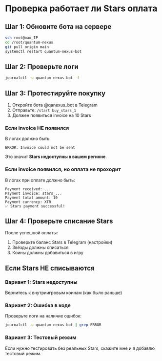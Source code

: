 # Проверка работает ли Stars оплата

## Шаг 1: Обновите бота на сервере

```bash
ssh root@ваш_IP
cd /root/quantum-nexus
git pull origin main
systemctl restart quantum-nexus-bot
```

## Шаг 2: Проверьте логи

```bash
journalctl -u quantum-nexus-bot -f
```

## Шаг 3: Протестируйте покупку

1. Откройте бота @qanexus_bot в Telegram
2. Отправьте: `/start buy_stars_1`
3. Должен появиться invoice на 10 Stars

### Если invoice НЕ появился
В логах должно быть:
```
ERROR: Invoice could not be sent
```

Это значит **Stars недоступны в вашем регионе**.

### Если invoice появился, но оплата не проходит
В логах при оплате должно быть:
```
Payment received: ...
Payment invoice: stars_...
Payment total amount: 10
Payment currency: XTR
✅ Stars payment successful!
```

## Шаг 4: Проверьте списание Stars

После успешной оплаты:
1. Проверьте баланс Stars в Telegram (настройки)
2. Звёзды должны списаться
3. Коины должны добавиться в игру

## Если Stars НЕ списываются

### Вариант 1: Stars недоступны
Вернитесь к внутриигровым коинам (как было раньше)

### Вариант 2: Ошибка в коде
Проверьте логи на наличие ошибок:
```bash
journalctl -u quantum-nexus-bot | grep ERROR
```

### Вариант 3: Тестовый режим
Если нужно тестировать без реальных Stars, скажите мне и я добавлю тестовый режим.


